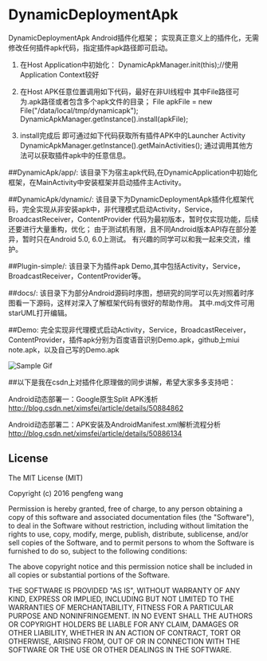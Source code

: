 # DynamicDeploymentApk
DynamicDeploymentApk Android插件化框架；
实现真正意义上的插件化，无需修改任何插件apk代码，指定插件apk路径即可启动。

1. 在Host Application中初始化：
DynamicApkManager.init(this);//使用Application Context较好

2. 在Host APK任意位置调用如下代码，最好在非UI线程中
其中File路径可为.apk路径或者包含多个apk文件的目录；
File apkFile = new File("/data/local/tmp/dynamicapk");
DynamicApkManager.getInstance().install(apkFile);

3. install完成后
即可通过如下代码获取所有插件APK中的Launcher Activity
DynamicApkManager.getInstance().getMainActivities();
通过调用其他方法可以获取插件apk中的任意信息。

##DynamicApk/app/:
该目录下为宿主apk代码,在DynamicApplication中初始化框架，在MainActivity中安装框架并启动插件主Activity。

##DynamicApk/dynamic/:
该目录下为DynamicDeploymentApk插件化框架代码，完全实现从非安装apk中，非代理模式启动Activity，Service，BroadcastReceiver，ContentProvider
代码为最初版本，暂时仅实现功能，后续还要进行大量重构，优化；
由于测试机有限，且不同Android版本API存在部分差异，暂时只在Android 5.0, 6.0上测试。
有兴趣的同学可以和我一起来交流，维护。

##Plugin-simple/:
该目录下为插件apk Demo,其中包括Activity，Service，BroadcastReceiver，ContentProvider等。

##docs/:
该目录下为部分Android源码时序图，想研究的同学可以先对照着时序图看一下源码，这样对深入了解框架代码有很好的帮助作用。
其中.mdj文件可用starUML打开编辑。

##Demo:
完全实现非代理模式启动Activity，Service，BroadcastReceiver，ContentProvider，插件apk分别为百度语音识别Demo.apk，github上miui note.apk，以及自己写的Demo.apk

![Sample Gif](https://github.com/ximsfei/DynamicApk/blob/master/Demo.gif)

##以下是我在csdn上对插件化原理做的同步讲解，希望大家多多支持吧：

Android动态部署一：Google原生Split APK浅析
http://blog.csdn.net/ximsfei/article/details/50884862

Android动态部署二：APK安装及AndroidManifest.xml解析流程分析
http://blog.csdn.net/ximsfei/article/details/50886134

## License

The MIT License (MIT)

Copyright (c) 2016 pengfeng wang

Permission is hereby granted, free of charge, to any person obtaining a copy
of this software and associated documentation files (the "Software"), to deal
in the Software without restriction, including without limitation the rights
to use, copy, modify, merge, publish, distribute, sublicense, and/or sell
copies of the Software, and to permit persons to whom the Software is
furnished to do so, subject to the following conditions:

The above copyright notice and this permission notice shall be included in all
copies or substantial portions of the Software.

THE SOFTWARE IS PROVIDED "AS IS", WITHOUT WARRANTY OF ANY KIND, EXPRESS OR
IMPLIED, INCLUDING BUT NOT LIMITED TO THE WARRANTIES OF MERCHANTABILITY,
FITNESS FOR A PARTICULAR PURPOSE AND NONINFRINGEMENT. IN NO EVENT SHALL THE
AUTHORS OR COPYRIGHT HOLDERS BE LIABLE FOR ANY CLAIM, DAMAGES OR OTHER
LIABILITY, WHETHER IN AN ACTION OF CONTRACT, TORT OR OTHERWISE, ARISING FROM,
OUT OF OR IN CONNECTION WITH THE SOFTWARE OR THE USE OR OTHER DEALINGS IN THE
SOFTWARE.

